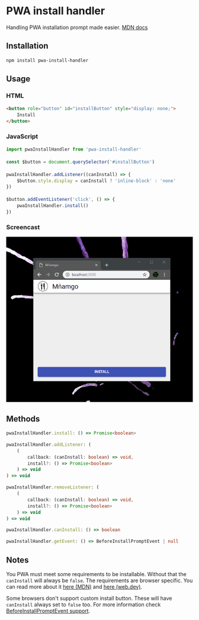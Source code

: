 # PWA install handler

Handling PWA installation prompt made easier. [MDN docs](https://developer.mozilla.org/en-US/docs/Web/API/Window/onbeforeinstallprompt)

## Installation

```sh
npm install pwa-install-handler
```

## Usage

### HTML

```html
<button role="button" id="installButton" style="display: none;">
	Install
</button>
```

### JavaScript

```javascript
import pwaInstallHandler from 'pwa-install-handler'

const $button = document.querySelector('#installButton')

pwaInstallHandler.addListener((canInstall) => {
	$button.style.display = canInstall ? 'inline-block' : 'none'
})

$button.addEventListener('click', () => {
	pwaInstallHandler.install()
})
```

### Screencast

![UI example](./screencast.gif)

## Methods

```typescript
pwaInstallHandler.install: () => Promise<boolean>
```

```typescript
pwaInstallHandler.addListener: (
	(
		callback: (canInstall: boolean) => void,
		install?: () => Promise<boolean>
	) => void
) => void
```

```typescript
pwaInstallHandler.removeListener: (
	(
		callback: (canInstall: boolean) => void,
		install?: () => Promise<boolean>
	) => void
) => void
```

```typescript
pwaInstallHandler.canInstall: () => boolean
```

```typescript
pwaInstallHandler.getEvent: () => BeforeInstallPromptEvent | null
```

## Notes

You PWA must meet some requirements to be installable. Without that the `canInstall` will always be `false`. The requirements are browser specific. You can read more about it [here (MDN)](https://developer.mozilla.org/en-US/docs/Web/Progressive_web_apps/Installable_PWAs#Requirements) and [here (web.dev)](https://web.dev/install-criteria/).

Some browsers don't support custom install button. These will have `canInstall` always set to `false` too. For more information check [BeforeInstallPromptEvent support](https://caniuse.com/#feat=mdn-api_beforeinstallpromptevent).
